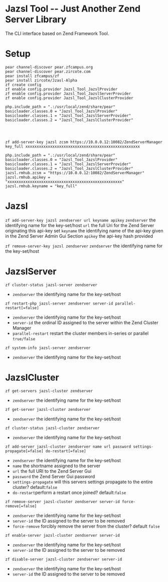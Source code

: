 
# Jazsl Tool -- Just Another Zend Server Library
The CLI interface based on Zend Framework Tool.

# Setup

    pear channel-discover pear.zfcampus.org
    pear channel-discover pear.zircote.com
    pear install zfcampus/zf
    pear install zircote/Jzasl-Alpha
    zf create config
    zf enable config.provider Jazsl_Tool_JazslProvider
    zf enable config.provider Jazsl_Tool_JazslServerProvider
    zf enable config.provider Jazsl_Tool_JazslClusterProvider
    
    php.include_path = ".:/usr/local/zend/share/pear"
    basicloader.classes.0 = "Jazsl_Tool_JazslProvider"
    basicloader.classes.1 = "Jazsl_Tool_JazslServerProvider"
    basicloader.classes.2 = "Jazsl_Tool_JazslClusterProvider"




    zf add-server-key jazsl zcsm https://10.0.0.12:10082/ZendServerManager key_full xxxxxxxxxxxxxxxxxxxxxxxxxxxxxxxxxxxxxxxxxxxxxxxxxxx
    
    php.include_path = ".:/usr/local/zend/share/pear"
    basicloader.classes.0 = "Jazsl_Tool_JazslProvider"
    basicloader.classes.1 = "Jazsl_Tool_JazslServerProvider"
    basicloader.classes.2 = "Jazsl_Tool_JazslClusterProvider"
    jazsl.rmhub.zcsm = "https://10.0.0.12:10082/ZendServerManager"
    jazsl.rmhub.apikey = "xxxxxxxxxxxxxxxxxxxxxxxxxxxxxxxxxxxxxxxxxxxxxxxxxxx"
    jazsl.rmhub.keyname = "key_full"


# Jazsl

`zf add-server-key jazsl zendserver url keyname apikey`
`zendserver` the identifying name for the key-set/host
`url` the full Uri for the Zend Server originating this api-key set
`keyname` the identifying name of the api-key given in the Zend Server Admin Gui Section
`apikey` the api-key hash provided

`zf remove-server-key jazsl zendserver`
`zendserver` the identifying name for the key-set/host

# JazslServer

`zf cluster-status jazsl-server zendserver`
* `zendserver` the identifying name for the key-set/host

`zf restart-php jazsl-server zendserver server-id parallel-restart[=false]`
* `zendserver` the identifying name for the key-set/host
* `server-id` the ordinal ID assigned to the server within the Zend Cluster Manager
* `parallel-restart` restart the cluster members in-series or parallel `true/false`

`zf system-info jazsl-server zendserver`
* `zendserver` the identifying name for the key-set/host

# JazslCluster

`zf get-servers jazsl-cluster zendserver`
* `zendserver` the identifying name for the key-set/host

`zf get-server jazsl-cluster zendserver`
* `zendserver` the identifying name for the key-set/host

`zf cluster-status jazsl-cluster zendserver`
* `zendserver` the identifying name for the key-set/host

`zf add-server jazsl-cluster zendserver name url password settings-propagate[=false] do-restart[=false]`
* `zendserver` the identifying name for the key-set/host
* `name` the shortname assigned to the server
* `url` the full URI to the Zend Server Gui
* `password` the Zend Server Gui password
* `settings-propagate` will this servers settings propagate to the entire cluster? default:`false` 
* `do-restart`perform a restart once joined? default:`false`

`zf remove-server jazsl-cluster zendserver server-id force-remove[=false]`
* `zendserver` the identifying name for the key-set/host
* `server-id` the ID assigned to the server to be removed 
* `force-remove` forcibly remove the server from the cluster? default `false`

`zf enable-server jazsl-cluster zendserver server-id`
* `zendserver` the identifying name for the key-set/host
* `server-id` the ID assigned to the server to be removed 

`zf disable-server jazsl-cluster zendserver server-id`
* `zendserver` the identifying name for the key-set/host
* `server-id` the ID assigned to the server to be removed



 